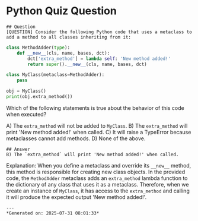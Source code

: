 # Python Quiz Question
    
    ## Question
    [QUESTION] Consider the following Python code that uses a metaclass to add a method to all classes inheriting from it:

```python
class MethodAdder(type):
    def __new__(cls, name, bases, dct):
        dct['extra_method'] = lambda self: 'New method added!'
        return super().__new__(cls, name, bases, dct)

class MyClass(metaclass=MethodAdder):
    pass

obj = MyClass()
print(obj.extra_method())
```

Which of the following statements is true about the behavior of this code when executed?

A) The `extra_method` will not be added to `MyClass`.
B) The `extra_method` will print 'New method added!' when called.
C) It will raise a TypeError because metaclasses cannot add methods.
D) None of the above.
    
    ## Answer
    B) The `extra_method` will print 'New method added!' when called.

Explanation: 
When you define a metaclass and override its `__new__` method, this method is responsible for creating new class objects. In the provided code, the `MethodAdder` metaclass adds an `extra_method` lambda function to the dictionary of any class that uses it as a metaclass. Therefore, when we create an instance of `MyClass`, it has access to the `extra_method` and calling it will produce the expected output 'New method added!'.
    
    ---
    *Generated on: 2025-07-31 08:01:33*
    